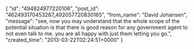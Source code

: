  {
   "id": "494824977220106",
   "post_id": "462493170453287_492057720830165",
   "from_name": "David Johansen",
   "message": "see, now you may understand that the whole scope of the potential situation is that there is good reason for any government agent to not even talk to me. you are all happy with just them letting you go.",
   "created_time": "2013-03-22T02:24:51+0000"
 }
